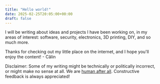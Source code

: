 ```yaml
---
title: "Hello world!"
date: 2025-02-25T20:05:00+00:00
draft: false
---
```


I will be writing about ideas and projects I have been working on, in my areas of interest: software, security, electronics, 3D printing, DIY, and so much more.

Thanks for checking out my little place on the internet, and I hope you'll enjoy the content! - Călin

Disclaimer: Some of my writing might be technically or politically incorrect, or might make no sense at all. We are [human after all](https://www.youtube.com/watch?v=PXYeARRyDWk). Constructive feedback is always appreciated!
